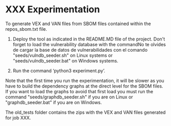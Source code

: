 # XXX Experimentation

To generate VEX and VAN files from SBOM files contained within the repos_sbom.txt file.

1. Deploy the tool as indicated in the README.MD file of the project. Don't forget to load the vulnerability database with the commandNo te olvides de cargar la base de datos de vulnerabilidades con el comando "seeds/vulndb_seeder.sh" on Linux systems or "seeds/vulndb_seeder.bat" on Windows systems.

2. Run the command ‘python3 experiment.py’.

Note that the first time you run the experimentation, it will be slower as you have to build the dependency graphs at the direct level for the SBOM files.
If you want to load the graphs to avoid that first load you must run the command "seeds/graphdb_seeder.sh" if you are on Linux or "graphdb_seeder.bat" if you are on Windows.

The old_tests folder contains the zips with the VEX and VAN files generated for job XXX.